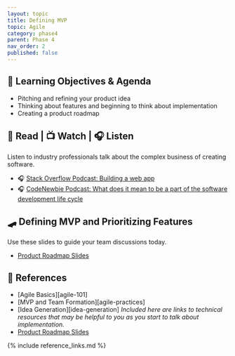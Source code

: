 ```yaml
---
layout: topic
title: Defining MVP
topic: Agile
category: phase4
parent: Phase 4
nav_order: 2
published: false
---
```

<!-- markdownlint-disable no-trailing-punctuation -->
## 🎯 Learning Objectives & Agenda

- Pitching and refining your product idea
- Thinking about features and beginning to think about implementation
- Creating a product roadmap

## 📖 Read | 📺 Watch | 🎧 Listen

Listen to industry professionals talk about the complex business of creating software.

- 🎧 [Stack Overflow Podcast: Building a web app](https://stackoverflow.blog/2021/02/12/podcast-312-were-building-a-web-app-got-any-advice/)
- 🎧 [CodeNewbie Podcast: What does it mean to be a part of the software development life cycle](https://www.codenewbie.org/podcast/what-does-it-mean-to-be-a-part-of-the-software-development-life-cycle)

## 🛹 Defining MVP and Prioritizing Features

Use these slides to guide your team discussions today.

- [Product Roadmap Slides](https://drive.google.com/file/d/1CfBqu0XJ2nu0YwX3udJ9tulN3CxK8Tdz/view?usp=share_link)

## 🔖 References

- [Agile Basics][agile-101]
- [MVP and Team Formation][agile-practices]
- [Idea Generation][idea-generation] _Included here are links to technical resources that may be helpful to you as you start to talk about implementation._
- [Product Roadmap Slides](https://drive.google.com/file/d/1CfBqu0XJ2nu0YwX3udJ9tulN3CxK8Tdz/view?usp=share_link)

{% include reference_links.md %}
